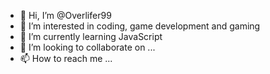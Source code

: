 - 👋 Hi, I’m @Overlifer99
- 👀 I’m interested in coding, game development and gaming
- 🌱 I’m currently learning JavaScript
- 💞️ I’m looking to collaborate on ...
- 📫 How to reach me ...

<!---
Overlifer99/Overlifer99 is a ✨ special ✨ repository because its `README.md` (this file) appears on your GitHub profile.
You can click the Preview link to take a look at your changes.
--->
